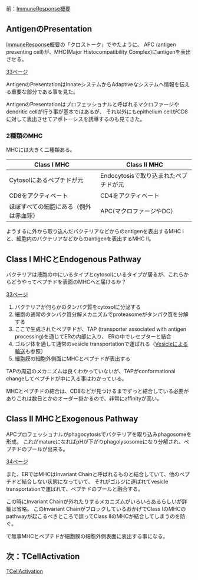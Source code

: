 前：[ImmuneResponse概要](ImmuneResponse概要.md)

## AntigenのPresentation

[ImmuneResponse概要](ImmuneResponse概要.md)の「クロストーク」でやたように、
APC (antigen presenting cell)が、MHC(Major Histocompatibility Complex)にantigenを表出させる。

[33ページ](https://karino2.github.io/ImageGallery/CellBiology706x3.html#lg=1&slide=32)

AntigenのPresentationはInnateシステムからAdaptiveなシステムへ情報を伝える重要な部分である事を見た。

AntigenのPresentationはプロフェッショナルと呼ばれるマクロファージやdendritic cellが行う事が基本ではあるが、
それ以外にもepithelium cellがCD8に対して表出させてアポトーシスを誘導するのも見てきた。

### 2種類のMHC

MHCには大きく二種類ある。

| Class I MHC | Class II MHC |
| ---- | ---- |
| Cytosolにあるペプチドが元 | Endocytosisで取り込まれたペプチドが元 |
| CD8をアクティベート | CD4をアクティベート |
| ほぼすべての細胞にある（例外は赤血球） |  APC(マクロファージやDC） |

ようするに外から取り込んだバクテリアなどからのantigenを表出するMHC Iと、細胞内のバクテリアなどからのantigenを表出するMHC II。

## Class I MHCとEndogenous Pathway

バクテリアは液胞の中にいるタイプとcytosolにいるタイプが居るが、これらからどうやってペプチドを表面のMHCへと届けるか？

[33ページ](https://karino2.github.io/ImageGallery/CellBiology706x3.html#lg=1&slide=32)

1. バクテリアが何らかのタンパク質をcytosolに分泌する
2. 細胞の通常のタンパク質分解メカニズムでproteasomeがタンパク質を分解する
3. ここで生成されたペプチドが、TAP (transporter associated with antigen processing)を通じてERの内部に入り、
ERの中でレセプターと結合
4. ゴルジ体を通して通常のvesicle transportationで運ばれる（[Vesicleによる輸送](Vesicleによる輸送.md)も参照）
5. 細胞膜の細胞外側面にMHCとペプチドが表出する

TAPの周辺のメカニズムは良くわかっていないが、TAPがconformational changeしてペプチドが中に入る事はわかっている。

MHCとペプチドの結合は、CD8などが見つけるまでずっと結合している必要がありこれは数日とかのオーダー掛かるので、非常にaffinityが高い。

## Class II MHCとExogenous Pathway

APCプロフェッショナルがphagocytosisでバクテリアを取り込みphagosomeを形成。
これがmatureになればpHが下がりphagolysosomeになり分解され、ペプチドのプールが出来る。

[34ページ](https://karino2.github.io/ImageGallery/CellBiology706x3.html#lg=1&slide=33)

また、ERではMHCはInvariant Chainと呼ばれるものと結合していて、他のペプチドど結合しない状態になっていて、
それがゴルジに運ばれてvesicle transportationで運ばれて、ペプチドのプールと融合する。

この時にInvariant Chainが外れたりするメカニズムがいろいろあるらしいが詳細は省略。
このInvariant ChainがブロックしているおかげでClass IのMHCのpathwayが起こるべきところで誤ってClass IIのMHCが結合してしまうのを防ぐ。

で無事MHCとペプチドが細胞膜の細胞外側表面に表出する事になる。

## 次：TCellActivation

[TCellActivation](TCellActivation.md)